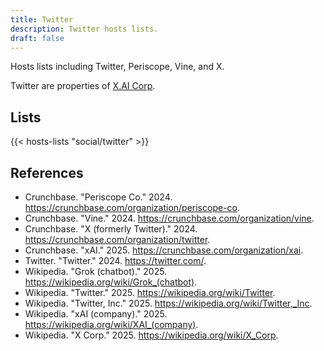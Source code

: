```yaml
---
title: Twitter
description: Twitter hosts lists.
draft: false
---
```


Hosts lists including Twitter, Periscope, Vine, and X.

Twitter are properties of [X.AI Corp](https://x.ai/).

## Lists

{{< hosts-lists "social/twitter" >}}

## References

+ Crunchbase. "Periscope Co." 2024. https://crunchbase.com/organization/periscope-co.
+ Crunchbase. "Vine." 2024. https://crunchbase.com/organization/vine.
+ Crunchbase. "X (formerly Twitter)." 2024. https://crunchbase.com/organization/twitter.
+ Crunchbase. "xAI." 2025. https://crunchbase.com/organization/xai.
+ Twitter. "Twitter." 2024. https://twitter.com/.
+ Wikipedia. "Grok (chatbot)." 2025. https://wikipedia.org/wiki/Grok_(chatbot).
+ Wikipedia. "Twitter." 2025. https://wikipedia.org/wiki/Twitter.
+ Wikipedia. "Twitter, Inc." 2025. https://wikipedia.org/wiki/Twitter,_Inc.
+ Wikipedia. "xAI (company)." 2025. https://wikipedia.org/wiki/XAI_(company).
+ Wikipedia. "X Corp." 2025. https://wikipedia.org/wiki/X_Corp.
